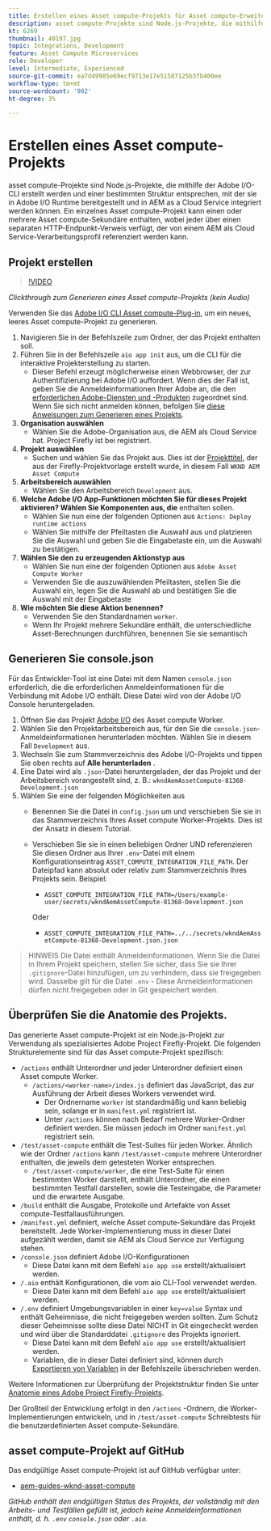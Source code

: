 ```yaml
---
title: Erstellen eines Asset compute-Projekts für Asset compute-Erweiterbarkeit
description: asset compute-Projekte sind Node.js-Projekte, die mithilfe der Adobe I/O-CLI erstellt werden und eine bestimmte Struktur aufweisen, mit der sie in Adobe I/O Runtime bereitgestellt und in AEM as a Cloud Service integriert werden können.
kt: 6269
thumbnail: 40197.jpg
topic: Integrations, Development
feature: Asset Compute Microservices
role: Developer
level: Intermediate, Experienced
source-git-commit: ea7d49985e69ecf9713e17e51587125b3fb400ee
workflow-type: tm+mt
source-wordcount: '902'
ht-degree: 3%

---
```



# Erstellen eines Asset compute-Projekts

asset compute-Projekte sind Node.js-Projekte, die mithilfe der Adobe I/O-CLI erstellt werden und einer bestimmten Struktur entsprechen, mit der sie in Adobe I/O Runtime bereitgestellt und in AEM as a Cloud Service integriert werden können. Ein einzelnes Asset compute-Projekt kann einen oder mehrere Asset compute-Sekundäre enthalten, wobei jeder über einen separaten HTTP-Endpunkt-Verweis verfügt, der von einem AEM als Cloud Service-Verarbeitungsprofil referenziert werden kann.

## Projekt erstellen

>[!VIDEO](https://video.tv.adobe.com/v/40197/?quality=12&learn=on)

_Clickthrough zum Generieren eines Asset compute-Projekts (kein Audio)_

Verwenden Sie das [Adobe I/O CLI Asset compute-Plug-in](../set-up/development-environment.md#aio-cli), um ein neues, leeres Asset compute-Projekt zu generieren.

1. Navigieren Sie in der Befehlszeile zum Ordner, der das Projekt enthalten soll.
1. Führen Sie in der Befehlszeile `aio app init` aus, um die CLI für die interaktive Projekterstellung zu starten.
   + Dieser Befehl erzeugt möglicherweise einen Webbrowser, der zur Authentifizierung bei Adobe I/O auffordert. Wenn dies der Fall ist, geben Sie die Anmeldeinformationen Ihrer Adobe an, die den [erforderlichen Adobe-Diensten und -Produkten](../set-up/accounts-and-services.md) zugeordnet sind. Wenn Sie sich nicht anmelden können, befolgen Sie [diese Anweisungen zum Generieren eines Projekts](https://www.adobe.io/project-firefly/docs/getting_started/first_app/#42-developer-is-not-logged-in-as-enterprise-organization-user).
1. __Organisation auswählen__
   + Wählen Sie die Adobe-Organisation aus, die AEM als Cloud Service hat. Project Firefly ist bei registriert.
1. __Projekt auswählen__
   + Suchen und wählen Sie das Projekt aus. Dies ist der [Projekttitel](../set-up/firefly.md), der aus der Firefly-Projektvorlage erstellt wurde, in diesem Fall `WKND AEM Asset Compute`
1. __Arbeitsbereich auswählen__
   + Wählen Sie den Arbeitsbereich `Development` aus.
1. __Welche Adobe I/O App-Funktionen möchten Sie für dieses Projekt aktivieren? Wählen Sie Komponenten aus, die__ enthalten sollen.
   + Wählen Sie nun eine der folgenden Optionen aus `Actions: Deploy runtime actions`
   + Wählen Sie mithilfe der Pfeiltasten die Auswahl aus und platzieren Sie die Auswahl und geben Sie die Eingabetaste ein, um die Auswahl zu bestätigen.
1. __Wählen Sie den zu erzeugenden Aktionstyp aus__
   + Wählen Sie nun eine der folgenden Optionen aus `Adobe Asset Compute Worker`
   + Verwenden Sie die auszuwählenden Pfeiltasten, stellen Sie die Auswahl ein, legen Sie die Auswahl ab und bestätigen Sie die Auswahl mit der Eingabetaste
1. __Wie möchten Sie diese Aktion benennen?__
   + Verwenden Sie den Standardnamen `worker`.
   + Wenn Ihr Projekt mehrere Sekundäre enthält, die unterschiedliche Asset-Berechnungen durchführen, benennen Sie sie semantisch

## Generieren Sie console.json

Für das Entwickler-Tool ist eine Datei mit dem Namen `console.json` erforderlich, die die erforderlichen Anmeldeinformationen für die Verbindung mit Adobe I/O enthält. Diese Datei wird von der Adobe I/O Console heruntergeladen.

1. Öffnen Sie das Projekt [Adobe I/O](https://console.adobe.io) des Asset compute Worker.
1. Wählen Sie den Projektarbeitsbereich aus, für den Sie die `console.json`-Anmeldeinformationen herunterladen möchten. Wählen Sie in diesem Fall `Development` aus.
1. Wechseln Sie zum Stammverzeichnis des Adobe I/O-Projekts und tippen Sie oben rechts auf __Alle herunterladen__ .
1. Eine Datei wird als `.json`-Datei heruntergeladen, der das Projekt und der Arbeitsbereich vorangestellt sind, z. B.: `wkndAemAssetCompute-81368-Development.json`
1. Wählen Sie eine der folgenden Möglichkeiten aus
   + Benennen Sie die Datei in `config.json` um und verschieben Sie sie in das Stammverzeichnis Ihres Asset compute Worker-Projekts. Dies ist der Ansatz in diesem Tutorial.
   + Verschieben Sie sie in einen beliebigen Ordner UND referenzieren Sie diesen Ordner aus Ihrer `.env`-Datei mit einem Konfigurationseintrag `ASSET_COMPUTE_INTEGRATION_FILE_PATH`. Der Dateipfad kann absolut oder relativ zum Stammverzeichnis Ihres Projekts sein. Beispiel:
      + `ASSET_COMPUTE_INTEGRATION_FILE_PATH=/Users/example-user/secrets/wkndAemAssetCompute-81368-Development.json`

      Oder
      + `ASSET_COMPUTE_INTEGRATION_FILE_PATH=../../secrets/wkndAemAssetCompute-81368-Development.json.json`


> HINWEIS
> Die Datei  enthält Anmeldeinformationen. Wenn Sie die Datei in Ihrem Projekt speichern, stellen Sie sicher, dass Sie sie Ihrer `.gitignore`-Datei hinzufügen, um zu verhindern, dass sie freigegeben wird. Dasselbe gilt für die Datei `.env` - Diese Anmeldeinformationen dürfen nicht freigegeben oder in Git gespeichert werden.

## Überprüfen Sie die Anatomie des Projekts.

Das generierte Asset compute-Projekt ist ein Node.js-Projekt zur Verwendung als spezialisiertes Adobe Project Firefly-Projekt. Die folgenden Strukturelemente sind für das Asset compute-Projekt spezifisch:

+ `/actions` enthält Unterordner und jeder Unterordner definiert einen Asset compute Worker.
   + `/actions/<worker-name>/index.js` definiert das JavaScript, das zur Ausführung der Arbeit dieses Workers verwendet wird.
      + Der Ordnername `worker` ist standardmäßig und kann beliebig sein, solange er in `manifest.yml` registriert ist.
      + Unter `/actions` können nach Bedarf mehrere Worker-Ordner definiert werden. Sie müssen jedoch im Ordner `manifest.yml` registriert sein.
+ `/test/asset-compute` enthält die Test-Suites für jeden Worker. Ähnlich wie der Ordner `/actions` kann `/test/asset-compute` mehrere Unterordner enthalten, die jeweils dem getesteten Worker entsprechen.
   + `/test/asset-compute/worker`, die eine Test-Suite für einen bestimmten Worker darstellt, enthält Unterordner, die einen bestimmten Testfall darstellen, sowie die Testeingabe, die Parameter und die erwartete Ausgabe.
+ `/build` enthält die Ausgabe, Protokolle und Artefakte von Asset compute-Testfallausführungen.
+ `/manifest.yml` definiert, welche Asset compute-Sekundäre das Projekt bereitstellt. Jede Worker-Implementierung muss in dieser Datei aufgezählt werden, damit sie AEM als Cloud Service zur Verfügung stehen.
+ `/console.json` definiert Adobe I/O-Konfigurationen
   + Diese Datei kann mit dem Befehl `aio app use` erstellt/aktualisiert werden.
+ `/.aio` enthält Konfigurationen, die vom aio CLI-Tool verwendet werden.
   + Diese Datei kann mit dem Befehl `aio app use` erstellt/aktualisiert werden.
+ `/.env` definiert Umgebungsvariablen in einer  `key=value` Syntax und enthält Geheimnisse, die nicht freigegeben werden sollten. Zum Schutz dieser Geheimnisse sollte diese Datei NICHT in Git eingecheckt werden und wird über die Standarddatei `.gitignore` des Projekts ignoriert.
   + Diese Datei kann mit dem Befehl `aio app use` erstellt/aktualisiert werden.
   + Variablen, die in dieser Datei definiert sind, können durch [Exportieren von Variablen](../deploy/runtime.md) in der Befehlszeile überschrieben werden.

Weitere Informationen zur Überprüfung der Projektstruktur finden Sie unter [Anatomie eines Adobe Project Firefly-Projekts](https://github.com/AdobeDocs/project-firefly/blob/master/getting_started/first_app.md#5-anatomy-of-a-project-firefly-application).

Der Großteil der Entwicklung erfolgt in den `/actions` -Ordnern, die Worker-Implementierungen entwickeln, und in `/test/asset-compute` Schreibtests für die benutzerdefinierten Asset compute-Sekundäre.

## asset compute-Projekt auf GitHub

Das endgültige Asset compute-Projekt ist auf GitHub verfügbar unter:

+ [aem-guides-wknd-asset-compute](https://github.com/adobe/aem-guides-wknd-asset-compute)

_GitHub enthält den endgültigen Status des Projekts, der vollständig mit den Arbeits- und Testfällen gefüllt ist, jedoch keine Anmeldeinformationen enthält, d. h.  `.env`  `console.json` oder  `.aio`._

